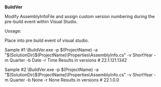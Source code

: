 **BuildVer**

Modify AssemblyInfoFile and assign custom version numbering during the pre-build event within Visual Studio.

Ussage:

Place into pre build event of visual studio.

Sample #1
<BduildVer location>\BuildVer.exe -p $(ProjectName) -a "$(SolutionDir)$(ProjectName)\Properties\AssemblyInfo.cs" -v ShortYear -m Quarter -b Date -r Time
Results in versions # 22.1.121.1342

Sample #2
<BduildVer location>\BuildVer.exe -p $(ProjectName) -a "$(SolutionDir)$(ProjectName)\Properties\AssemblyInfo.cs" -v ShortYear -m Quarter -b None -r None
Results in versions # 22.1.0.0
